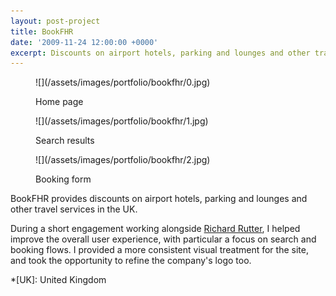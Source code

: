 ```yaml
---
layout: post-project
title: BookFHR
date: '2009-11-24 12:00:00 +0000'
excerpt: Discounts on airport hotels, parking and lounges and other travel services in the UK.
---
```

<div class="slides">
    <figure>
        ![](/assets/images/portfolio/bookfhr/0.jpg)
        <figcaption>
            <p>Home page</p>
        </figcaption>
    </figure>
    <figure>
        ![](/assets/images/portfolio/bookfhr/1.jpg)
        <figcaption>
            <p>Search results</p>
        </figcaption>
    </figure>
    <figure>
        ![](/assets/images/portfolio/bookfhr/2.jpg)
        <figcaption>
            <p>Booking form</p>
        </figcaption>
    </figure>
</div>

BookFHR provides discounts on airport hotels, parking and lounges and other travel services in the UK.

During a short engagement working alongside [Richard Rutter][1], I helped improve the overall user experience, with particular a focus on search and booking flows. I provided a more consistent visual treatment for the site, and took the opportunity to refine the company's logo too.

[1]: http://clearleft.com/is/richard-rutter/

*[UK]: United Kingdom